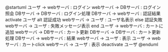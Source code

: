 @startuml
ユーザ -> webサーバ : ログイン
webサーバ -> DBサーバ : ログイン照会
DBサーバ -> DBサーバ : ログイン処理
DBサーバ -> webサーバ : 認証結果
activate ユーザ
alt 認証成功
webサーバ -> ユーザ : ユーザ名表示
else 認証失敗
webサーバ -> ユーザ : 失敗メッセージ表示
end
ユーザ -> webサーバ : カートに追加
webサーバ -> DBサーバ : カート更新
DBサーバ -> DBサーバ : カート更新処理
DBサーバ -> webサーバ : 結果
webサーバ -> ユーザ : 表示
ユーザ -> webサーバ : カートclick
webサーバ -> ユーザ : 表示
deactivate ユーザ
@enduml
